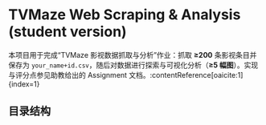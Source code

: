 # TVMaze Web Scraping & Analysis (student version)

本项目用于完成“TVMaze 影视数据抓取与分析”作业：抓取 **≥200** 条影视条目并保存为 `your_name+id.csv`，随后对数据进行探索与可视化分析（**≥5 幅图**）。实现与评分点参见助教给出的 Assignment 文档。:contentReference[oaicite:1]{index=1}

## 目录结构
